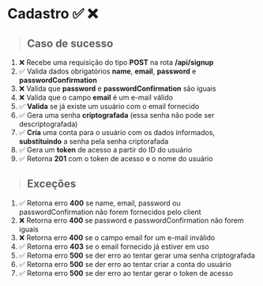 # Cadastro ✅ ❌

> ## Caso de sucesso

01. ❌ Recebe uma requisição do tipo **POST** na rota **/api/signup**
00. ✅ Valida dados obrigatórios **name**, **email**, **password** e **passwordConfirmation**
00. ❌ Valida que **password** e **passwordConfirmation** são iguais
00. ❌ Valida que o campo **email** é um e-mail válido
00. ✅ **Valida** se já existe um usuário com o email fornecido
00. ✅ Gera uma senha **criptografada** (essa senha não pode ser descriptografada)
00. ✅ **Cria** uma conta para o usuário com os dados informados, **substituindo** a senha pela senha criptorafada
00. ✅ Gera um **token** de acesso a partir do ID do usuário
00. ✅ Retorna **201** com o token de acesso e o nome do usuário

> ## Exceções

01. ✅ Retorna erro **400** se name, email, password ou passwordConfirmation não forem fornecidos pelo client
00. ❌ Retorna erro **400** se password e passwordConfirmation não forem iguais
00. ❌ Retorna erro **400** se o campo email for um e-mail inválido
00. ✅ Retorna erro **403** se o email fornecido já estiver em uso
00. ✅ Retorna erro **500** se der erro ao tentar gerar uma senha criptografada
00. ✅ Retorna erro **500** se der erro ao tentar criar a conta do usuário
00. ✅ Retorna erro **500** se der erro ao tentar gerar o token de acesso
